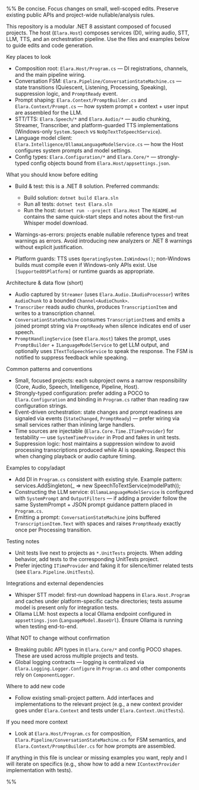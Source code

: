 %%
Be concise. Focus changes on small, well-scoped edits. Preserve existing public APIs and project-wide nullable/analysis rules.

This repository is a modular .NET 8 assistant composed of focused projects. The host (`Elara.Host`) composes services (DI), wiring audio, STT, LLM, TTS, and an orchestration pipeline. Use the files and examples below to guide edits and code generation.

Key places to look
- Composition root: `Elara.Host/Program.cs` — DI registrations, channels, and the main pipeline wiring.
- Conversation FSM: `Elara.Pipeline/ConversationStateMachine.cs` — state transitions (Quiescent, Listening, Processing, Speaking), suppression logic, and `PromptReady` event.
- Prompt shaping: `Elara.Context/PromptBuilder.cs` and `Elara.Context/Prompt.cs` — how system prompt + context + user input are assembled for the LLM.
- STT/TTS: `Elara.Speech/*` and `Elara.Audio/*` — audio chunking, Streamer, Transcriber, and platform-guarded TTS implementations (Windows-only `System.Speech` vs `NoOpTextToSpeechService`).
- Language model client: `Elara.Intelligence/OllamaLanguageModelService.cs` — how the Host configures system prompts and model settings.
- Config types: `Elara.Configuration/*` and `Elara.Core/*` — strongly-typed config objects bound from `Elara.Host/appsettings.json`.

What you should know before editing
- Build & test: this is a .NET 8 solution. Preferred commands:
  - Build solution: `dotnet build Elara.sln`
  - Run all tests: `dotnet test Elara.sln`
  - Run the host: `dotnet run --project Elara.Host`
  The `README.md` contains the same quick-start steps and notes about the first-run Whisper model download.

- Warnings-as-errors: projects enable nullable reference types and treat warnings as errors. Avoid introducing new analyzers or .NET 8 warnings without explicit justification.

- Platform guards: TTS uses `OperatingSystem.IsWindows()`; non-Windows builds must compile even if Windows-only APIs exist. Use `[SupportedOSPlatform]` or runtime guards as appropriate.

Architecture & data flow (short)
- Audio captured by `Streamer` (uses `Elara.Audio.IAudioProcessor`) writes `AudioChunk` to a bounded `Channel<AudioChunk>`.
- `Transcriber` reads audio chunks, produces `TranscriptionItem` and writes to a transcription channel.
- `ConversationStateMachine` consumes `TranscriptionItem`s and emits a joined prompt string via `PromptReady` when silence indicates end of user speech.
- `PromptHandlingService` (see `Elara.Host`) takes the prompt, uses `PromptBuilder` + `ILanguageModelService` to get LLM output, and optionally uses `ITextToSpeechService` to speak the response. The FSM is notified to suppress feedback while speaking.

Common patterns and conventions
- Small, focused projects: each subproject owns a narrow responsibility (Core, Audio, Speech, Intelligence, Pipeline, Host).
- Strongly-typed configuration: prefer adding a POCO to `Elara.Configuration` and binding in `Program.cs` rather than reading raw configuration strings.
- Event-driven orchestration: state changes and prompt readiness are signaled via events (`StateChanged`, `PromptReady`) — prefer wiring via small services rather than inlining large handlers.
- Time sources are injectable (`Elara.Core.Time.ITimeProvider`) for testability — use `SystemTimeProvider` in Prod and fakes in unit tests.
- Suppression logic: host maintains a suppression window to avoid processing transcriptions produced while AI is speaking. Respect this when changing playback or audio capture timing.

Examples to copy/adapt
- Add DI in `Program.cs` consistent with existing style. Example pattern:
  services.AddSingleton<ISpeechToTextService>(_ => new SpeechToTextService(modelPath));
- Constructing the LLM service: `OllamaLanguageModelService` is configured with `SystemPrompt` and `OutputFilters` — if adding a provider follow the same SystemPrompt + JSON prompt guidance pattern placed in `Program.cs`.
- Emitting a prompt: `ConversationStateMachine` joins buffered `TranscriptionItem.Text` with spaces and raises `PromptReady` exactly once per Processing transition.

Testing notes
- Unit tests live next to projects as `*.UnitTests` projects. When adding behavior, add tests to the corresponding UnitTests project.
- Prefer injecting `ITimeProvider` and faking it for silence/timer related tests (see `Elara.Pipeline.UnitTests`).

Integrations and external dependencies
- Whisper STT model: first-run download happens in `Elara.Host.Program` and caches under platform-specific cache directories; tests assume model is present only for integration tests.
- Ollama LLM: host expects a local Ollama endpoint configured in `appsettings.json` (`LanguageModel.BaseUrl`). Ensure Ollama is running when testing end-to-end.

What NOT to change without confirmation
- Breaking public API types in `Elara.Core/*` and config POCO shapes. These are used across multiple projects and tests.
- Global logging contracts — logging is centralized via `Elara.Logging.Logger.Configure` in `Program.cs` and other components rely on `ComponentLogger`.

Where to add new code
- Follow existing small-project pattern. Add interfaces and implementations to the relevant project (e.g., a new context provider goes under `Elara.Context` and tests under `Elara.Context.UnitTests`).

If you need more context
- Look at `Elara.Host/Program.cs` for composition, `Elara.Pipeline/ConversationStateMachine.cs` for FSM semantics, and `Elara.Context/PromptBuilder.cs` for how prompts are assembled.

If anything in this file is unclear or missing examples you want, reply and I will iterate on specifics (e.g., show how to add a new `IContextProvider` implementation with tests).

%%